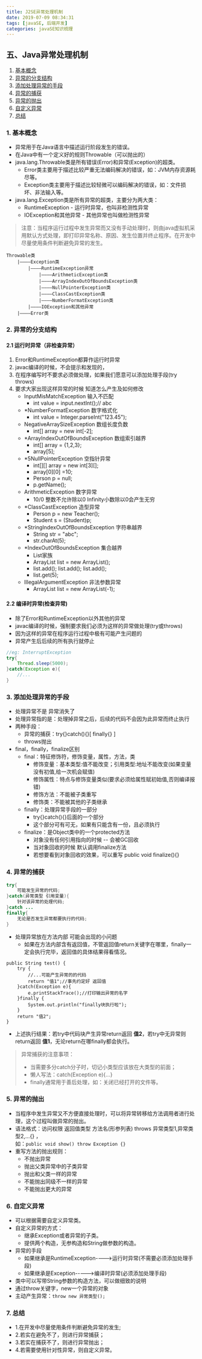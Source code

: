 ```yaml
---
title: J2SE异常处理机制
date: 2019-07-09 08:34:31
tags: [javaSE, 后端开发]
categories: javaSE知识梳理
---
```



##  五、Java异常处理机制
1. [基本概念](#id1)
2. [异常的分支结构](#id2)
3. [添加处理异常的手段](#id3)
4. [异常的捕获](#id4)
5. [异常的抛出](#id5)
6. [自定义异常](#id6)
7. [总结](#id7)

<span id="id1"><span>
### 1. 基本概念
- 异常用于在Java语言中描述运行阶段发生的错误。
- 在Java中有一个定义好的规则Throwable（可以抛出的）
- java.lang.Throwable类是所有错误(Error)和异常(Exception)的超类。
    * Error类主要用于描述比较严重无法编码解决的错误，如：JVM内存资源耗尽等。
    * Exception类主要用于描述比较轻微可以编码解决的错误，如：文件损坏、非法输入等。
- java.lang.Exception类是所有异常的超类，主要分为两大类：
    * RuntimeException - 运行时异常，也叫非检测性异常
    * IOException和其他异常 - 其他异常也叫做检测性异常

> 注意：当程序运行过程中发生异常而又没有手动处理时，则由java虚拟机采用默认方式处理，即打印异常名称、原因、发生位置并终止程序。在开发中尽量使用条件判断避免异常的发生。

```
Throwable类
    |————Exception类
        |————RuntimeException异常
            |————ArithmeticException类
            |————ArrayIndexOutOfBoundsException类
            |————NullPointerException类
            |————ClassCastException类
            |————NumberFormatException类
        |————IOException和其他异常
    |————Error类
```


<span id="id2"><span>
### 2. 异常的分支结构
#### 2.1 运行时异常（非检查异常）
1. Error和RuntimeException都算作运行时异常
2. javac编译的时候，不会提示和发现的，
3. 在程序编写时不要求必须做处理，如果我们愿意可以添加处理手段(try throws)
4. 要求大家出现这样异常的时候 知道怎么产生及如何修改
    + InputMisMatchException 输入不匹配
        - int value = input.nextInt();//   abc
    + *NumberFormatException 数字格式化
        - int value = Integer.parseInt("123.45");
    + NegativeArraySizeException 数组长度负数
        - int[] array = new int[-2];
    + *ArrayIndexOutOfBoundsException 数组索引越界
        - int[] array = {1,2,3};
        - array[5];
    + *5NullPointerException 空指针异常
        - int[][] array = new int[3][];
        - array[0][0] =10;
        - Person p = null;
        - p.getName();
    + ArithmeticException 数字异常
        - 10/0    整数不允许除以0    Infinity小数除以0会产生无穷
    + *ClassCastException 造型异常
        - Person p = new Teacher();
        - Student s = (Student)p;
    + *StringIndexOutOfBoundsException 字符串越界
        - String str = "abc";
        - str.charAt(5);
    + *IndexOutOfBoundsException 集合越界
        - List家族
        - ArrayList  list = new ArrayList();
        - list.add(); list.add(); list.add();
        - list.get(5);
    + IllegalArgumentException 非法参数异常
        - ArrayList  list = new ArrayList(-1);

#### 2.2 编译时异常(检查异常)
- 除了Error和RuntimeException以外其他的异常
- javac编译的时候，强制要求我们必须为这样的异常做处理(try或throws)
- 因为这样的异常在程序运行过程中极有可能产生问题的
- 异常产生后后续的所有执行就停止

``` java
//eg: InterruptException
try{
    Thread.sleep(5000);
}catch(Exception e){
    //...
}
```


<span id="id3"><span>
### 3. 添加处理异常的手段
- 处理异常不是 异常消失了
- 处理异常指的是：处理掉异常之后，后续的代码不会因为此异常而终止执行
- 两种手段：
    * 异常的捕获：try{}catch(){}[ finally{} ]
    * throws抛出
- final，finally，finalize区别
    * final：特征修饰符，修饰变量，属性，方法，类
        + 修饰变量：基本类型:值不能改变；引用类型:地址不能改变(如果变量没有初值,给一次机会赋值)
        + 修饰属性：特点与修饰变量类似(要求必须给属性赋初始值,否则编译报错)
        + 修饰方法：不能被子类重写
        + 修饰类：不能被其他的子类继承
    * finally：处理异常手段的一部分
        + try{}catch(){}后面的一个部分
        + 这个部分可有可无，如果有只能含有一份，且必须执行
    * finalize：是Object类中的一个protected方法
        + 对象没有任何引用指向的时候 -- 会被GC回收
        + 当对象回收的时候 默认调用finalize方法
        + 若想要看到对象回收的效果，可以重写 public void finalize(){}


<span id="id4"><span>
### 4. 异常的捕获
``` java
try{
    可能发生异常的代码;
}catch(异常类型 引用变量){
    针对该异常的处理代码;
}catch ...
finally{
    无论是否发生异常都要执行的代码;
}
```

- 处理异常放在方法内部 可能会出现的小问题
    * 如果在方法内部含有返回值，不管返回值return关键字在哪里，finally一定会执行完毕，返回值的具体结果得看情况。

```
public String test() {
    try {
        //...可能产生异常的的代码
        return "值1";//事先约定好 返回值
    }catch(Exception e){
        e.printStackTrace();//打印输出异常的名字
    }finally {
        System.out.println("finally块执行啦");
    }
    return "值2";
}
```

- 上述执行结果：若try中代码块产生异常return返回 **值2**，若try中无异常则return返回 **值1**，无论return在哪finally都会执行。

> 异常捕获的注意事项：
> - 当需要多分catch分子时，切记小类型应该放在大类型的前面；
> - 懒人写法：catch(Exception e){...}
> - finally通常用于善后处理，如：关闭已经打开的文件等。


<span id="id5"><span>
### 5. 异常的抛出
- 当程序中发生异常又不方便直接处理时，可以将异常转移给方法调用者进行处理，这个过程叫做异常的抛出。
- 语法格式：访问权限 返回值类型 方法名(形参列表) throws 异常类型1,异常类型2,...{} ，
<br>如：`public void show() throw Exception {}`
- 重写方法的抛出规则：
    * 不抛出异常
    * 抛出父类异常中的子类异常
    * 抛出和父类一样的异常
    * 不能抛出同级不一样的异常
    * 不能抛出更大的异常


<span id="id6"><span>
### 6. 自定义异常
- 可以根据需要自定义异常类。
- 自定义异常的方式：
    * 继承Exception或者异常的子类。
    * 提供两个构造，无参构造和String做参数的构造。 
- 异常的手段
    * 如果继承是RuntimeException---->运行时异常(不需要必须添加处理手段)
    * 如果继承是Exception----->编译时异常(必须添加处理手段)
- 类中可以写带String参数的构造方法，可以做细致的说明
- 通过throw关键字，new一个异常的对象
- 主动产生异常：`throw new 异常类型();`


<span id="id7"><span>
### 7. 总结
- 1.在开发中尽量使用条件判断避免异常的发生;
- 2.若实在避免不了，则进行异常捕获；
- 3.若实在捕获不了，则进行异常抛出；
- 4.若需要使用针对性异常，则自定义异常。

